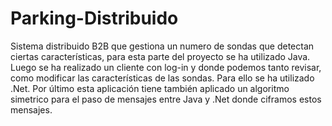 # Parking-Distribuido
Sistema distribuido B2B que gestiona un numero de sondas que detectan ciertas características, para esta parte del proyecto se ha utilizado Java. Luego se ha realizado un cliente con log-in  y  donde podemos tanto revisar, como modificar las características de las sondas. Para ello se ha utilizado .Net. Por último esta aplicación tiene también aplicado un algoritmo simetrico para el paso de mensajes entre Java y .Net donde ciframos estos mensajes.
